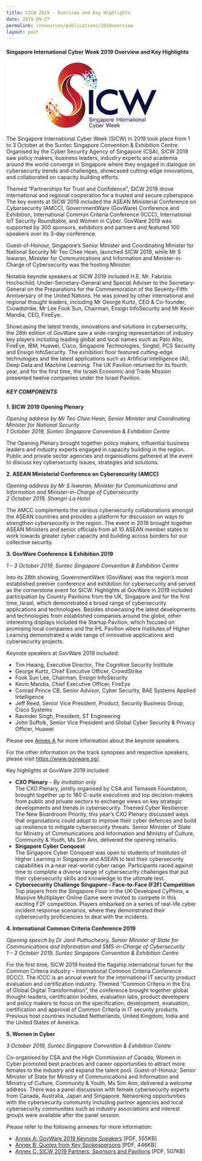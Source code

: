 ```yaml
---
title: SICW 2019 - Overview and Key Highlights
date: 2019-09-27
permalink: /resources/publications/2019overview
layout: post
---
```

#### **Singapore International Cyber Week 2019 Overview and Key Highlights**

![SICW](/images/logos/logo-sicw-full-wspace-lr-h300.png)

The Singapore International Cyber Week (SICW) in 2019 took place from 1 to 3 October at the Suntec Singapore Convention & Exhibition Centre. Organised by the Cyber Security Agency of Singapore (CSA), SICW 2019 saw policy makers, business leaders, industry experts and academia around the world converge in Singapore where they engaged in dialogue on cybersecurity trends and challenges, showcased cutting-edge innovations, and collaborated on capacity building efforts.

Themed “Partnerships for Trust and Confidence”, SICW 2019 drove international and regional cooperation for a trusted and secure cyberspace. The key events at SICW 2019 included the ASEAN Ministerial Conference on Cybersecurity (AMCC), GovernmentWare (GovWare) Conference and Exhibition, International Common Criteria Conference (ICCC), International IoT Security Roundtable, and Women in Cyber. GovWare 2019 was supported by 300 sponsors, exhibitors and partners and featured 100 speakers over its 3-day conference.

Guest-of-Honour, Singapore’s Senior Minister and Coordinating Minister for National Security Mr Teo Chee Hean, launched SICW 2019, while Mr S Iswaran, Minister for Communications and Information and Minister-in-Charge of Cybersecurity was the hosting Minister.

Notable keynote speakers at SICW 2019 included H.E. Mr. Fabrizio Hochschild, Under-Secretary-General and Special Adviser to the Secretary-General on the Preparations for the Commemoration of the Seventy-Fifth Anniversary of the United Nations. He was joined by other international and regional thought leaders, including Mr George Kurtz, CEO & Co-founder, Crowdstrike, Mr Lee Fook Sun, Chairman, Ensign InfoSecurity and Mr Kevin Mandia, CEO, FireEye.

Showcasing the latest trends, innovations and solutions in cybersecurity, the 28th edition of GovWare saw a wide-ranging representation of industry key players including leading global and local names such as Palo Alto, FireEye, IBM, Huawei, Cisco, Singapore Technologies, Singtel, PCS Security and Ensign InfoSecurity. The exhibition floor featured cutting-edge technologies and the latest applications such as Artificial Intelligence (AI), Deep Data and Machine Learning. The UK Pavilion returned for its fourth year, and for the first time, the Israeli Economic and Trade Mission presented twelve companies under the Israel Pavilion.

##### **KEY COMPONENTS**

**1. SICW 2019 Opening Plenary**

*Opening address by Mr Teo Chee Hean, Senior Minister and Coordinating Minister for National Security  
1 October 2019, Suntec Singapore Convention & Exhibition Centre*

The Opening Plenary brought together policy makers, influential business leaders and industry experts engaged in capacity building in the region. Public and private sector agencies and organisations gathered at the event to discuss key cybersecurity issues, strategies and solutions.

**2. ASEAN Ministerial Conference on Cybersecurity (AMCC)**

*Opening address by Mr S Iswaran, Minister for Communications and Information and Minister-in-Charge of Cybersecurity  
2 October 2019, Shangri-La Hotel*

The AMCC complements the various cybersecurity collaborations amongst the ASEAN countries and provides a platform for discussion on ways to strengthen cybersecurity in the region. The event in 2019 brought together ASEAN Ministers and senior officials from all 10 ASEAN member states to work towards greater cyber capacity and building across borders for our collective security.

**3. GovWare Conference & Exhibition 2019**

*1 – 3 October 2019, Suntec Singapore Convention & Exhibition Centre*

Into its 28th showing, GovernmentWare (GovWare) was the region’s most established premier conference and exhibition for cybersecurity and served as the cornerstone event for SICW. Highlights at GovWare in 2019 included participation by Country Pavilions from the UK, Singapore and for the first time, Israel, which demonstrated a broad range of cybersecurity applications and technologies. Besides showcasing the latest developments and technologies from established companies around the globe, other interesting displays included the Startup Pavilion, which focused on promising local companies and the IHL Pavilion where Institutes of Higher Learning demonstrated a wide range of innovative applications and cybersecurity projects.

Keynote speakers at GovWare 2019 included:
* Tim Hwang, Executive Director, The Cognitive Security Institute
* George Kurtz, Chief Executive Officer, CrowdStrike
* Fook Sun Lee, Chairman, Ensign InfoSecurity
* Kevin Mandia, Chief Executive Officer, FireEye
* Conrad Prince CB, Senior Advisor, Cyber Security, BAE Systems Applied Intelligence
* Jeff Reed, Senior Vice President, Product, Security Business Group, Cisco Systems
* Ravinder Singh, President, ST Engineering
* John Suffolk, Senior Vice President and Global Cyber Security & Privacy Officer, Huawei

Please see <a href="https://www.csa.gov.sg/-/media/Csa/Documents/SICW_2019/SICW2019_AnnexA.pdf" target="_blank">Annex A</a> for more information about the keynote speakers.

For the other information on the track synopses and respective speakers, please visit <a href="https://www.govware.sg/" target="_blank">https://www.govware.sg/</a>.

Key highlights at GovWare 2019 included:

* **CXO Plenary** – *By invitation only*  
The CXO Plenary, jointly organised by CSA and Temasek Foundation, brought together up to 180 C-suite executives and top decision-makers from public and private sectors to exchange views on key strategic developments and trends in cybersecurity. Themed Cyber Resilience: The New Boardroom Priority, this year’s CXO Plenary discussed ways that organisations could adopt to improve their cyber defences and build up resilience to mitigate cybersecurity threats. Senior Minister of State for Ministry of Communications and Information and Ministry of Culture, Community & Youth, Ms Sim Ann, delivered the opening remarks.
* **Singapore Cyber Conquest**  
The Singapore Cyber Conquest was open to students of Institutes of Higher Learning in Singapore and ASEAN to test their cybersecurity capabilities in a near real-world cyber range. Participants raced against time to complete a diverse range of cybersecurity challenges that put their cybersecurity skills and knowledge to the ultimate test.
* **Cybersecurity Challenge Singapore – Face-to-Face (F2F) Competition**  
Top players from the Singapore Floor in the UK-Developed CyPhinx, a Massive Multiplayer Online Game were invited to compete in this exciting F2F competition. Players embarked on a series of real-life cyber incident response scenarios, where they demonstrated their cybersecurity proficiencies to deal with the incidents.

**4. International Common Criteria Conference 2019**

*Opening speech by Dr Janil Puthucheary, Senior Minister of State for Communications and Information and SMS-in-Charge of Cybersecurity  
1 – 3 October 2019, Suntec Singapore Convention & Exhibition Centre*

For the first time, SICW 2019 hosted the flagship international forum for the Common Criteria industry – International Common Criteria Conference (ICCC). The ICCC is an annual event for the international IT security product evaluation and certification industry. Themed “Common Criteria in the Era of Global Digital Transformation”, the conference brought together global thought-leaders, certification bodies, evaluation labs, product developers and policy makers to focus on the specification, development, evaluation, certification and approval of Common Criteria in IT security products. Previous host countries included Netherlands, United Kingdom, India and the United States of America.

**5. Women in Cyber**

*3 October 2019, Suntec Singapore Convention & Exhibition Centre*

Co-organised by CSA and the High Commission of Canada, Women in Cyber promoted best practices and career opportunities to attract more females to the industry and expand the talent pool. Guest-of-Honour, Senior Minister of State for Ministry of Communications and Information and Ministry of Culture, Community & Youth, Ms Sim Ann, delivered a welcome address. There was a panel discussion with female cybersecurity experts from Canada, Australia, Japan and Singapore. Networking opportunities with the cybersecurity community including partner agencies and local cybersecurity communities such as industry associations and interest groups were available after the panel session.

Please refer to the following annexes for more information:

* <a href="https://www.csa.gov.sg/-/media/Csa/Documents/SICW_2019/SICW2019_AnnexA.pdf" target="_blank">Annex A: GovWare 2019 Keynote Speakers</a> [PDF, 555KB] 
* <a href="https://www.csa.gov.sg/-/media/Csa/Documents/SICW_2019/SICW2019_AnnexB.pdf" target="_blank">Annex B: Quotes from Key Spokespersons</a> [PDF, 446KB]
* <a href="https://www.csa.gov.sg/-/media/Csa/Documents/SICW_2019/SICW2019_AnnexC.pdf" target="_blank">Annex C: SICW 2019 Partners, Sponsors and Pavilions</a> [PDF, 507KB]